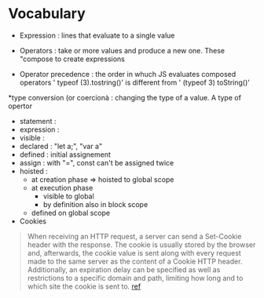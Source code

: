 # Vocabulary

* Expression 
: lines that evaluate to a single value

* Operators 
: take  or more values and produce a new one. These "compose to create expressions

* Operator precedence 
: the order in whuch JS evaluates composed operators 
' typeof (3).tostring()'
is different from
' (typeof 3) toString()'

*type conversion (or coercionà : changing the type of a value. A type of opertor

* statement : 
* expression :
* visible :
* declared : "let a;", "var a"
* defined : initial assignement
* assign : with "=", const can't be assigned twice
* hoisted : 
  * at creation phase => hoisted to global scope
  * at execution phase
    * visible to global
    * by definition also in block scope
  * defined on global scope
* Cookies

>When receiving an HTTP request, a server can send a Set-Cookie header with the response. The cookie is usually stored by the browser and, afterwards, the cookie value is sent along with every request made to the same server as the content of a Cookie HTTP header. Additionally, an expiration delay can be specified as well as restrictions to a specific domain and path, limiting how long and to which site the cookie is sent to.
[ref](https://stackoverflow.com/questions/44044956/how-does-browser-page-lifecycle-sequence-work)
